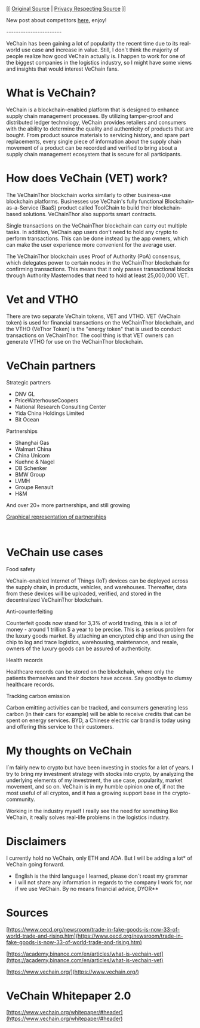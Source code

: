 [[ [Original Source](reddit.com/r/CryptoCurrency/comments/nawgc2/vechain_explained_from_the_perspective_of_someone/) | [Privacy Respecting Source](https://libredd.it/nawgc2) ]]

New post about competitors [here](https://www.reddit.com/r/CryptoCurrency/comments/nd85lt/vechain_a_short_competitor_analysis_from_someone/), enjoy!

\-----------------------

VeChain has been gaining a lot of popularity the recent time due to its real-world use case and increase in value. Still, I don´t think the majority of people realize how good VeChain actually is. I happen to work for one of the biggest companies in the logistics industry, so I might have some views and insights that would interest VeChain fans.

# What is VeChain?

VeChain is a blockchain-enabled platform that is designed to enhance supply chain management processes. By utilizing tamper-proof and distributed ledger technology, VeChain provides retailers and consumers with the ability to determine the quality and authenticity of products that are bought. From product source materials to servicing history, and spare part replacements, every single piece of information about the supply chain movement of a product can be recorded and verified to bring about a supply chain management ecosystem that is secure for all participants.

# How does VeChain (VET) work?

The VeChainThor blockchain works similarly to other business-use blockchain platforms. Businesses use VeChain's fully functional Blockchain-as-a-Service (BaaS) product called ToolChain to build their blockchain-based solutions. VeChainThor also supports smart contracts.

Single transactions on the VeChainThor blockchain can carry out multiple tasks. In addition, VeChain app users don’t need to hold any crypto to perform transactions. This can be done instead by the app owners, which can make the user experience more convenient for the average user.

The VeChainThor blockchain uses Proof of Authority (PoA) consensus, which delegates power to certain nodes in the VeChainThor blockchain for confirming transactions. This means that it only passes transactional blocks through Authority Masternodes that need to hold at least 25,000,000 VET.

# Vet and VTHO

There are two separate VeChain tokens, VET and VTHO. VET (VeChain token) is used for financial transactions on the VeChainThor blockchain, and the VTHO (VeThor Token) is the "energy token" that is used to conduct transactions on VeChainThor. The cool thing is that VET owners can generate VTHO for use on the VeChainThor blockchain.

# VeChain partners

Strategic partners

* DNV GL
* PriceWaterhouseCoopers
* National Research Consulting Center
* Yida China Holdings Limited
* Bit Ocean

Partnerships

* Shanghai Gas
* Walmart China
* China Unicom
* Kuehne & Nagel
* DB Schenker
* BMW Group
* LVMH
* Groupe Renault
* H&M

And over 20+ more partnerships, and still growing

[Graphical representation of partnerships](https://preview.redd.it/9vd0oj9ogqy61.png?width=1060&format=png&auto=webp&s=5ec969a893ab6b7ad6f6d976025a7b91f8a31b96)

&#x200B;

# VeChain use cases

Food safety

VeChain-enabled Internet of Things (IoT) devices can be deployed across the supply chain, in products, vehicles, and warehouses. Thereafter, data from these devices will be uploaded, verified, and stored in the decentralized VeChainThor blockchain.

Anti-counterfeiting

Counterfeit goods now stand for 3,3% of world trading, this is a lot of money \- around 1 trillion $ a year to be precise. This is a serious problem for the luxury goods market. By attaching an encrypted chip and then using the chip to log and trace logistics, warehousing, maintenance, and resale, owners of the luxury goods can be assured of authenticity.

Health records

Healthcare records can be stored on the blockchain, where only the patients themselves and their doctors have access. Say goodbye to clumsy healthcare records.

Tracking carbon emission

Carbon emitting activities can be tracked, and consumers generating less carbon (in their cars for example) will be able to receive credits that can be spent on energy services. BYD, a Chinese electric car brand is today using and offering this service to their customers.

# My thoughts on VeChain

I´m fairly new to crypto but have been investing in stocks for a lot of years. I try to bring my investment strategy with stocks into crypto, by analyzing the underlying elements of my investment, the use case, popularity, market movement, and so on. VeChain is in my humble opinion one of, if not the most useful of all cryptos, and it has a growing support base in the crypto-community.

Working in the industry myself I really see the need for something like VeChain, it really solves real-life problems in the logistics industry.

# Disclaimers

 I currently hold no VeChain, only ETH and ADA. But I will be adding a lot* of VeChain going forward.
* English is the third language I learned,  please don´t roast my grammar
* I will not share any information in regards to the company I work for, nor if we use VeChain.
 By no means financial advice, DYOR**

# Sources

[https://www.oecd.org/newsroom/trade-in-fake-goods-is-now-33-of-world-trade-and-rising.htm](https://www.oecd.org/newsroom/trade-in-fake-goods-is-now-33-of-world-trade-and-rising.htm)

[https://academy.binance.com/en/articles/what-is-vechain-vet](https://academy.binance.com/en/articles/what-is-vechain-vet)

[https://www.vechain.org/](https://www.vechain.org/)

# VeChain Whitepaper 2.0

[https://www.vechain.org/whitepaper/#header](https://www.vechain.org/whitepaper/#header)
